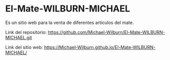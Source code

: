 # El-Mate-WILBURN-MICHAEL

Es un sitio web para la venta de diferentes artículos del mate.

Link del repositorio: 
    https://github.com/Michael-Wilburn/El-Mate-WILBURN-MICHAEL.git
    
Link del sitio web:
    https://Michael-Wilburn.github.io/El-Mate-WILBURN-MICHAEL/
